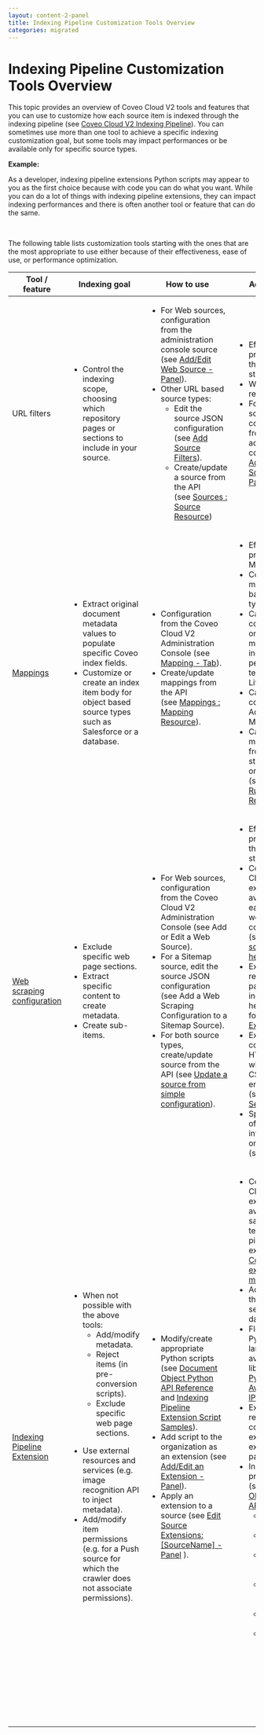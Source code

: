 ```yaml
---
layout: content-2-panel
title: Indexing Pipeline Customization Tools Overview
categories: migrated
---
```


# Indexing Pipeline Customization Tools Overview

This topic provides an overview of Coveo Cloud V2 tools and features that you can use to customize how each source item is indexed through the indexing pipeline (see [Coveo Cloud V2 Indexing Pipeline](http://www.coveo.com/go?dest=cloudhelp&lcid=9&context=336)). You can sometimes use more than one tool to achieve a specific indexing customization goal, but some tools may impact performances or be available only for specific source types.  

**Example:**

As a developer, indexing pipeline extensions Python scripts may appear to you as the first choice because with code you can do what you want. While you can do a lot of things with indexing pipeline extensions, they can impact indexing performances and there is often another tool or feature that can do the same.

 

The following table lists customization tools starting with the ones that are the most appropriate to use either because of their effectiveness, ease of use, or performance optimization.  

<table>
<colgroup>
<col width="20%" />
<col width="20%" />
<col width="20%" />
<col width="20%" />
<col width="20%" />
</colgroup>
<thead>
<tr class="header">
<th>Tool / feature</th>
<th>Indexing goal</th>
<th>How to use</th>
<th>Advantages</th>
<th>Disadvantages</th>
</tr>
</thead>
<tbody>
<tr class="odd">
<td>URL filters</td>
<td><ul>
<li>Control the indexing scope, choosing which repository pages or sections to include in your source.</li>
</ul></td>
<td><ul>
<li>For Web sources, configuration from the administration console source (see <a href="http://www.coveo.com/go?dest=cloudhelp&amp;lcid=9&amp;context=276">Add/Edit Web Source - Panel</a>).</li>
<li>Other URL based source types:
<ul>
<li>Edit the source JSON configuration (see <a href="http://www.coveo.com/go?dest=cloudhelp&amp;lcid=9&amp;context=349#Add_Source_Filters">Add Source Filters</a>).</li>
<li>Create/update a source from the API (see <a href="https://platformdev.cloud.coveo.com/docs?api=Source#/Sources">Sources : Source Resource</a>)</li>
</ul></li>
</ul></td>
<td><ul>
<li>Efficiently processed by the Crawling stage.</li>
<li>Wildcard or regex flexibility.</li>
<li>For Web sources, easy configuration from the administration console (see <a href="http://www.coveo.com/go?dest=cloudhelp&amp;lcid=9&amp;context=276">Add/Edit a Web Source - Panel</a>).</li>
</ul></td>
<td><ul>
<li>Applicable only to URL based source types (e.g. Web and Sitemap).</li>
<li>For Sitemap sources, less easy configuration from the source JSON.</li>
</ul></td>
</tr>
<tr class="even">
<td><a href="http://www.coveo.com/go?dest=cloudhelp&amp;lcid=9&amp;context=284">Mappings</a></td>
<td><ul>
<li>Extract original document metadata values to populate specific Coveo index fields.</li>
<li>Customize or create an index item body for object based source types such as Salesforce or a database.</li>
</ul></td>
<td><ul>
<li>Configuration from the Coveo Cloud V2 Administration Console (see <a href="http://www.coveo.com/go?dest=cloudhelp&amp;lcid=9&amp;context=284">Mapping - Tab</a>).</li>
<li>Create/update mappings from the API (see <a href="https://platformdev.cloud.coveo.com/docs?api=Source#/Mappings">Mappings : Mapping Resource</a>).<br />
<br />
</li>
</ul></td>
<td><ul>
<li>Efficiently processed by Mapping stage.</li>
<li>Conditional mappings based on item type.</li>
<li>Can concatenate one or more metadata and include personalized text with the Literal option.</li>
<li>Can edit body content (see Add/Edit Body Mapping).</li>
<li>Can get metadata value from a specific stage with the origin suffix (see <a href="http://www.coveo.com/go?dest=cloudhelp&amp;lcid=9&amp;context=338">Mapping Rules Syntax Reference</a>).</li>
</ul></td>
<td><ul>
<li>Cannot programmatically process metadata values.</li>
</ul>
<p> </p></td>
</tr>
<tr class="odd">
<td><a href="http://www.coveo.com/go?dest=cloudhelp&amp;lcid=9&amp;context=277">Web scraping configuration</a></td>
<td><ul>
<li>Exclude specific web page sections.</li>
<li>Extract specific content to create metadata.</li>
<li>Create sub-items.</li>
</ul></td>
<td><ul>
<li>For Web sources, configuration from the Coveo Cloud V2 Administration Console (see Add or Edit a Web Source).</li>
<li>For a Sitemap source, edit the source JSON configuration (see Add a Web Scraping Configuration to a Sitemap Source).</li>
<li>For both source types, create/update source from the API (see <a href="https://platform.cloud.coveo.com/docs?api=Source#!/Sources/rest_organizations_paramId_sources_paramId_put">Update a source from simple configuration</a>).</li>
</ul></td>
<td><ul>
<li>Efficiently processed by the Crawling stage.</li>
<li>Coveo Labs Chrome extension available to easily create web scraping configurations (see <a href="https://github.com/coveo-labs/web-scraper-helper">web-scraper-helper</a>).</li>
<li>Exclusion of repeating web page parts from index (e.g.: header, sidebar, footer) (see <a href="http://www.coveo.com/go?dest=cloudhelp&amp;lcid=9&amp;context=277#Exclusion">Exclusion</a>).</li>
<li>Extraction of content from HTML elements with XPATH and CSS locators to enrich metadata (see <a href="http://www.coveo.com/go?dest=cloudhelp&amp;lcid=9&amp;context=277#Selectors">Selectors</a> ).</li>
<li>Splitting parts of a web page into more than on index items (see <a href="http://www.coveo.com/go?dest=cloudhelp&amp;lcid=9&amp;context=277#subitems">SubItems</a>).</li>
</ul></td>
<td><ul>
<li>Available only for Web and Sitemap sources.</li>
<li>Requires developers skills to create the JSON web scraping configuration and take full advantage of XPATH and CSS expressions.</li>
</ul></td>
</tr>
<tr class="even">
<td><a href="https://developers.coveo.com/x/sAAvAg">Indexing Pipeline Extension</a></td>
<td><ul>
<li>When not possible with the above tools:
<ul>
<li>Add/modify metadata.</li>
<li>Reject items (in pre-conversion scripts).</li>
<li>Exclude specific web page sections.</li>
</ul></li>
</ul>
<ul>
<li>Use external resources and services (e.g. image recognition API to inject metadata).</li>
<li>Add/modify item permissions (e.g. for a Push source for which the crawler does not associate permissions).</li>
</ul></td>
<td><ul>
<li>Modify/create appropriate Python scripts (see <a href="Document_Object_Python_API_Reference">Document Object Python API Reference</a> and <a href="Indexing_Pipeline_Extension_Script_Samples">Indexing Pipeline Extension Script Samples</a>).</li>
<li>Add script to the organization as an extension (see <a href="http://www.coveo.com/go?dest=cloudhelp&amp;lcid=9&amp;context=334">Add/Edit an Extension - Panel</a>).</li>
<li>Apply an extension to a source (see <a href="http://www.coveo.com/go?dest=cloudhelp&amp;lcid=9&amp;context=411">Edit Source Extensions: [SourceName] - Panel</a> ).</li>
</ul></td>
<td><ul>
<li>Coveo Labs Chrome extension available to get samples and test indexing pipeline extensions (see <a href="https://github.com/coveo-labs/pipeline-extension-manager/tree/master/misc/chrome_extension#coveo-extension-manager">Coveo extension manager</a>).</li>
<li>Accessibility to third party services and databases.</li>
<li>Flexibility of Python language and available libraries (see <a href="Python_Modules_Available_to_Indexing_Pipeline_Extensions">Python Modules Available to IPE</a>).</li>
<li>Extension code reuse with conditional execution and extension parameters.</li>
<li>Index item processing to (see <a href="Document_Object_Python_API_Reference">Document Object Python API Reference</a>):<br />

<ul>
<li>Manage metadata.</li>
<li>Manage permissions.</li>
<li>Manage security providers.</li>
<li>Manage data streams.</li>
<li>Retrieve the URI.</li>
<li>Set log messages (see Logging Messages from an Indexing Pipeline Extension).</li>
</ul></li>
</ul></td>
<td><ul>
<li>Requires developer skills to create the Python scripts.</li>
<li>Extension execution for each index item affect indexing performances.</li>
<li>Limit of 10 indexing pipeline extensions per organization.</li>
<li>Extension script execution limited to 5 seconds.</li>
</ul></td>
</tr>
</tbody>
</table>


